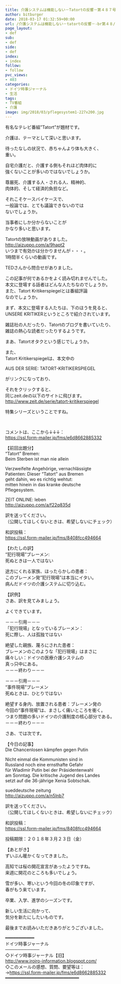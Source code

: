```yaml
---
title: 介護システムは機能しない－Tatortの反響－第４８７号
author: bitburger
date: 2018-03-17 01:32:59+00:00
url: /介護システムは機能しない－tatortの反響－-br第４８/
page_layout:
- def
sub:
- def
side:
- def
index:
- index
follow:
- follow
pvc_views:
- 403
categories:
- ドイツ時事ジャーナル
- 生活
tags:
- TV番組
- 介護
image: img/2018/03/pflegesystem1-227x200.jpg
---
```

有名なテレビ番組&#8221;Tatort&#8221;が題材です。

介護は、テーマとして深いと思います。

待ったなしの状況で、赤ちゃんより体も大きく、  
重い。

自宅介護だと、介護する側もそれほど肉体的に  
強くないことが多いのではないでしょうか。

尊厳死、介護する人・される人、精神的、  
肉体的、そして経済的負担など。

それこそケースバイケースで、  
一般論では、とても議論できないのでは  
ないでしょうか。

当事者にしか分からないことが  
かなり多いと思います。

Tatortの放映動画がありました。  
http://aizuppo.com/a/9hapt2  
いつまで有効かは分かりませんが・・・。  
1時間半くらいの動画です。

  
TEDさんから問合せがありました。

この記事が何であるかをよく読み切れませんでした。  
本文に登場する話者はどんな人たちなのでしょうか。  
また、Tatort Kritikerspiegelとは番組評論  
なのでしょうか。

  
まず、本文に登場する人たちは、下のほうを見ると、  
UNSERE KRITIKERというところで紹介されています。

雑誌社の人だったり、Tatortのブログを書いていたり、  
雑誌の熱心な読者だったりするようです。

まあ、Tatortオタクという感じでしょうか。

  
また、  
Tatort Kritikerspiegelは、本文中の

AUS DER SERIE: TATORT-KRITIKERSPIEGEL

がリンクになっており、

それをクリックすると、  
同じzeit.deの以下のサイトに飛びます。  
<a rel="noopener" href="http://www.zeit.de/serie/tatort-kritikerspiegel" target="_blank">http://www.zeit.de/serie/tatort-kritikerspiegel</a>

特集シリーズということですね。

&nbsp;

コメントは、ここから↓↓↓：  
https://ssl.form-mailer.jp/fms/e6d8662885332

  
【前回出題分】  
&#8220;Tatort&#8221; Bremen:  
Beim Sterben ist man nie allein

Verzweifelte Angehörige, vernachlässigte  
Patienten: Dieser &#8220;Tatort&#8221; aus Bremen  
geht dahin, wo es richtig wehtut:  
mitten hinein in das kranke deutsche  
Pflegesystem.

ZEIT ONLINE: leben  
<a rel="noopener" href="http://aizuppo.com/a/f22q835d" target="_blank">http://aizuppo.com/a/f22q835d</a>

訳を送ってください。  
（公開してほしくないときは、希望しないにチェック）

和訳投稿：  
 <a rel="noopener" href="https://ssl.form-mailer.jp/fms/8408fcc494664" target="_blank">https://ssl.form-mailer.jp/fms/8408fcc494664</a>

  
【わたしの訳】  
&#8220;犯行現場&#8221;ブレーメン:  
死ぬときは一人ではない

途方にくれる家族、ほったらかしの患者：  
このブレーメン発&#8221;犯行現場&#8221;は本当にイタい。  
病んだドイツの介護システムに切り込む。

  
【訳例】  
さあ、訳を見てみましょう。

よくできています。

－－－引用－－－  
「犯行現場」となっているブレーメン：  
死に際し、人は孤独ではない

絶望した親族、蔑ろにされた患者：  
ブレーメンのこのような「犯行現場」はまさに  
痛々しい：ドイツの医療介護システムの  
真っ只中にある。  
－－－終わり－－－

  
－－－引用－－－  
“事件現場”ブレーメン  
死ぬときは、ひとりではない

絶望する身内、放置される患者：ブレーメン発の  
今回の“事件現場”は、まさしく痛いところを衝く。  
つまり問題の多いドイツの介護制度の核心部分である。  
－－－終わり－－－

  
さあ、では次です。

【今日の記事】  
Die Chancenlosen kämpfen gegen Putin

Nicht einmal die Kommunisten sind in  
Russland noch eine ernsthafte Gefahr  
für Wladimir Putin bei der Präsidentenwahl  
am Sonntag. Die kritische Jugend des Landes  
setzt auf die 36-jährige Xenia Sobtschak.

sueddeutsche zeitung  
<a rel="noopener" href="http://aizuppo.com/a/n5lnb7" target="_blank">http://aizuppo.com/a/n5lnb7</a>

訳を送ってください。  
（公開してほしくないときは、希望しないにチェック）

和訳投稿：  
 <a rel="noopener" href="https://ssl.form-mailer.jp/fms/8408fcc494664" target="_blank">https://ssl.form-mailer.jp/fms/8408fcc494664</a>

投稿期限：２０１８年３月２３日（金）

  
【あとがき】  
ずいぶん暖かくなってきました。

高知では桜の開花宣言があったようですね。  
来週に開花のところも多いでしょう。

雪が多い、寒いという今回の冬の印象ですが、  
春がもう来ています。

卒業、入学、進学のシーズンです。

新しい生活に向かって、  
気分を新たにしたいものです。

  
最後までお読みいただきありがとうございました。

  
━━━━━━━━━━━  
ドイツ時事ジャーナル  
───────────  
◇ドイツ時事ジャーナル【旧】  
<a rel="noopener" href="http://www.iroiro-information.blogspot.com/" target="_blank">http://www.iroiro-information.blogspot.com/</a>  
◇このメールの感想、質問、要望等は：  
-><a rel="noopener" href="https://ssl.form-mailer.jp/fms/e6d8662885332" target="_blank">https://ssl.form-mailer.jp/fms/e6d8662885332</a>  
━━━━━━━━━━━━━━━━━━━━━━━━━━━━